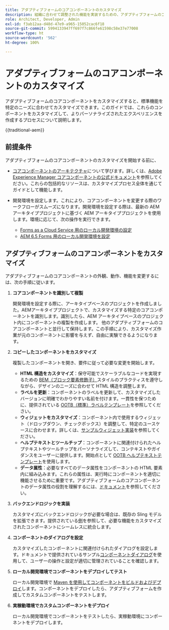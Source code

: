 ```yaml
---
title: アダプティブフォームのコアコンポーネントのカスタマイズ
description: 組織に合わせて調整された機能を実装するための、アダプティブフォームのコアコンポーネントの拡張または作成について説明します。
role: Architect, Developer, Admin
exl-id: f3ab12aa-d48d-47e9-a965-15052cac6f18
source-git-commit: 5994133947ff697f7c866fe61598c58e37e77008
workflow-type: ht
source-wordcount: '562'
ht-degree: 100%

---
```


# アダプティブフォームのコアコンポーネントのカスタマイズ

アダプティブフォームのコアコンポーネントをカスタマイズすると、標準機能を特定のニーズに合わせてカスタマイズできます。このガイドでは、これらのコンポーネントをカスタマイズして、よりパーソナライズされたエクスペリエンスを作成するプロセスについて説明します。

{{traditional-aem}}

## 前提条件

アダプティブフォームのコアコンポーネントのカスタマイズを開始する前に、

* [コアコンポーネントのアーキテクチャ](customizing.md#customizing-the-markup-customizing-the-markup)について学びます。詳しくは、[Adobe Experience Manager コアコンポーネントの公式ドキュメント](customizing.md)を参照してください。これらの包括的なリソースは、カスタマイズプロセス全体を通じてガイドとして機能します。
* 開発環境を設定します。これにより、コアコンポーネントを変更する際のワークフローがスムーズになります。開発環境を設定する際は、最新の AEM アーキタイププロジェクトに基づく AEM アーキタイププロジェクトを使用します。環境に応じて、次の操作を実行できます。

   * [Forms as a Cloud Service 用のローカル開発環境の設定](https://experienceleague.adobe.com/docs/experience-manager-cloud-service/content/forms/setup-configure-migrate/setup-local-development-environment.html?lang=ja)
   * [AEM 6.5 Forms 用のローカル開発環境を設定](https://experienceleague.adobe.com/docs/experience-manager-learn/foundation/development/set-up-a-local-aem-development-environment.html?lang=ja)

## アダプティブフォームのコアコンポーネントをカスタマイズ

アダプティブフォームのコアコンポーネントの外観、動作、機能を変更するには、次の手順に従います。

1. **コアコンポーネントを識別して複製**

   開発環境を設定する際に、アーキタイプベースのプロジェクトを作成しました。AEMアーキタイププロジェクトで、カスタマイズする特定のコアコンポーネントを識別します。識別したら、AEM アーキタイプベースのプロジェクト内にコンポーネントの複製を作成します。 他のアダプティブフォームのコアコンポーネントと並行して保持します。この手順により、カスタマイズ作業が元のコンポーネントに影響を与えず、自由に実験できるようになります。

1. **コピーしたコンポーネントをカスタマイズ**

   複製したコンポーネントを開き、要件に従って必要な変更を開始します。

   * **HTML 構造をカスタマイズ**：保守可能でスケーラブルなコードを実現するための [BEM（ブロック要素修飾子）](https://github.com/adobe/aem-core-wcm-components/wiki/css-coding-conventions)スタイルのプラクティスを遵守しながら、デザインのニーズに合わせて HTML 構造を調整します。
   * **ラベルを更新**：コンポーネントのラベルを更新して、カスタマイズしたバージョンに明確でわかりやすい名前を付けます。一貫性を保つために、提供されている [OOTB（標準）ラベルテンプレート](https://github.com/adobe/aem-core-forms-components/blob/master/ui.af.apps/src/main/content/jcr_root/apps/core/fd/components/af-commons/v1/fieldTemplates/label.html)を参照してください。
   * **ウィジェットをカスタマイズ**：コンポーネント内で使用するウィジェット（ドロップダウン、チェックボックス）を調整して、特定のユースケースに合わせます。詳しくは、[サンプルウィジェット実装](https://github.com/adobe/aem-core-forms-components/blob/master/ui.af.apps/src/main/content/jcr_root/apps/core/fd/components/form/textinput/v1/textinput/textinput.html)を参照してください。
   * **ヘルプテキストとツールチップ**：コンポーネントに関連付けられたヘルプテキストやツールチップをパーソナライズして、コンテキストやガイダンスをユーザーに提供します。開始点として [OOTB ヘルプテキストテンプレート](https://github.com/adobe/aem-core-forms-components/blob/master/ui.af.apps/src/main/content/jcr_root/apps/core/fd/components/af-commons/v1/fieldTemplates/questionMark.html)を使用します。
   * **データ属性**：必要なすべてのデータ属性をコンポーネントの HTML 要素内に組み込みます。これらの属性は、実行時にコンポーネントを適切に機能させるために重要です。アダプティブフォームのコアコンポーネントのデータ属性の役割を理解するには、[ドキュメント](https://github.com/adobe/aem-core-forms-components/tree/master/ui.af.apps/src/main/content/jcr_root/apps/core/fd/components/form/textinput/v1/textinput)を参照してください。

1. **バックエンドロジックを実装**

   カスタマイズにバックエンドロジックが必要な場合は、既存の Sling モデルを拡張できます。提供されている[例](https://github.com/adobe/aem-core-forms-components/blob/master/bundles/af-core/src/main/java/com/adobe/cq/forms/core/components/internal/models/v1/form/TextInputImpl.java)を参照して、必要な機能をカスタマイズされたコンポーネントにシームレスに統合します。

1. **コンポーネントのダイアログを設定**

   カスタマイズしたコンポーネントに関連付けられたダイアログを設定します。ドキュメントで提供されているサンプル[コンポーネントダイアログ](https://github.com/adobe/aem-core-forms-components/blob/master/ui.af.apps/src/main/content/jcr_root/apps/core/fd/components/form/textinput/v1/textinput/_cq_dialog/.content.xml)を使用して、ユーザーの操作と設定が適切に管理されていることを確認します。

1. **ローカル開発環境でコンポーネントをデプロイしてテスト**

   ローカル開発環境で [Maven を使用してコンポーネントをビルドおよびデプロイ](https://experienceleague.adobe.com/docs/experience-manager-core-components/using/developing/archetype/using.html?lang=ja#building-and-installing)します。コンポーネントをデプロイしたら、アダプティブフォームを作成してカスタムコンポーネントをテストします。

1. **実稼動環境でカスタムコンポーネントをデプロイ**

   ローカル開発環境でコンポーネントをテストしたら、実稼動環境にコンポーネントをデプロイします。
